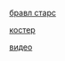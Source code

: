 [бравл старс](lv_0_20250405202036.mp4)



[костер](lv_0_20250315201102.mp4)

[видео](VID_20250314_214305_409.mp4)
